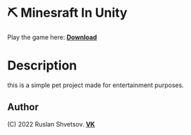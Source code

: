 # ⛏ Minesraft In Unity
Play the game here: [**Download**](https://github.com/developer01234/minesraft/archive/refs/heads/main.zip)

# Description
this is a simple pet project made for entertainment purposes.

## Author

(C) 2022 Ruslan Shvetsov.
[**VK**](https://vk.com/shvetsov42)